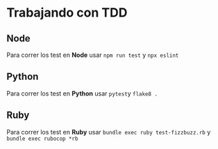 # Trabajando con TDD
## Node  
Para correr los test en **Node** usar `npm run test` y `npx eslint`

## Python
Para correr los test en **Python** usar `pytest`y `flake8 .`

## Ruby
Para correr los test en **Ruby** usar `bundle exec ruby test-fizzbuzz.rb` y `bundle exec rubocop *rb`



